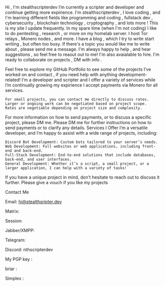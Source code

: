 
Hi , I'm stealthscripterdev
 I’m currently a scripter and developer and continue getting more expirience.
I'm stealthscripterdev , I love coding , and I'm learning different fields like programming and coding ,
fullstack dev , cybersecurity , blockchain technology , cryptography , and lots more ! This is my site I 
update frequently.
In my spare time (when I'm not coding) I like to do pentesting , research , or more on my homelab server.
I host Tor relays , Monero nodes , and more.
I have a blog , which I try to write start writing , but often too busy. If there's a topic you would like 
me to write about , please send me a message. I'm always happy to help , and hear suggestions , so feel free to reaout out to me!
I'm also avaialable to hire.
I'm ready to collaborate on projects , DM with info .

Feel free to explore my GitHub Portfolio 
to see some of the projects I’ve worked on and contact , if you need help with anything development-related!
  I’m a developer and scripter and I offer a variety of services while I’m continually growing my expirience
  I accept payments via Monero for all services.

    For small projects, you can contact me directly to discuss rates.
    Larger or ongoing work can be negotiated based on project scope.
    Rates are negotiable depending on project size and complexity.
For more information on how to send payments, or to discuss a specific project, please DM me.
Please DM me for further instructions on how to send payments or to clarify any details.
Services I Offer
I’m a versatile developer, and I’m happy to assist with a wide range of projects, including:

    Discord Bot Development: Custom bots tailored to your server’s needs.
    Web Development: Full websites or web applications, including front-end and back-end.
    Full-Stack Development: End-to-end solutions that include databases, back-end, and user interfaces.
    General Development: Whether it’s a script, a small project, or a larger application, I can help with a variety of tasks!

If you have a unique project in mind, don’t hesitate to reach out to discuss it further.
Please give a vouch if you like my projects


Contact Me

Email: hi@stealthsripter.dev

Matrix:

Session:

Jabber/XMPP: 

Telegram: 

Discord: nthscripterdev 

My PGP key :

briar :

Simplex :




































